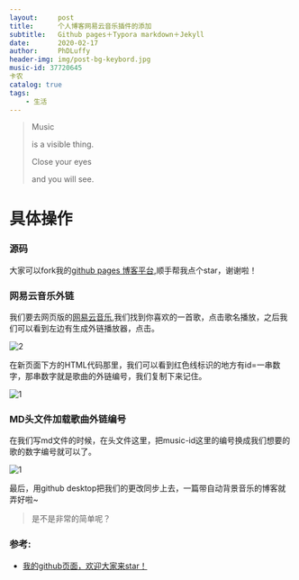 ```yaml
---
layout:     post
title:      个人博客网易云音乐插件的添加
subtitle:   Github pages＋Typora markdown＋Jekyll
date:       2020-02-17
author:     PhDLuffy
header-img: img/post-bg-keybord.jpg
music-id: 37720645
卡农
catalog: true
tags:
    - 生活
---
```


> Music
>
> is a visible thing.
>
> Close your eyes
>
> and you will see.



# 具体操作

### 源码

大家可以fork我的[github pages 博客平台](https://github.com/PhDLuffy/PhDLuffy.github.io),顺手帮我点个star，谢谢啦！

### 网易云音乐外链

我们要去网页版的[网易云音乐](https://music.163.com/),我们找到你喜欢的一首歌，点击歌名播放，之后我们可以看到左边有生成外链播放器，点击。

![2](https://tva1.sinaimg.cn/large/0082zybpgy1gc00h0wpghj317c0te492.jpg)

在新页面下方的HTML代码那里，我们可以看到红色线标识的地方有id=一串数字，那串数字就是歌曲的外链编号，我们复制下来记住。

![1](https://tva1.sinaimg.cn/large/0082zybpgy1gc00nvv617j316c0u044c.jpg)

### MD头文件加载歌曲外链编号

在我们写md文件的时候，在头文件这里，把music-id这里的编号换成我们想要的歌的数字编号就可以了。

![1](https://tva1.sinaimg.cn/large/0082zybpgy1gc00s6vesvj30xw0gmwgt.jpg)

最后，用github desktop把我们的更改同步上去，一篇带自动背景音乐的博客就弄好啦~

>是不是非常的简单呢？



### 参考:

* [我的github页面，欢迎大家来star！](https://github.com/PhDLuffy/PhDLuffy.github.io)

